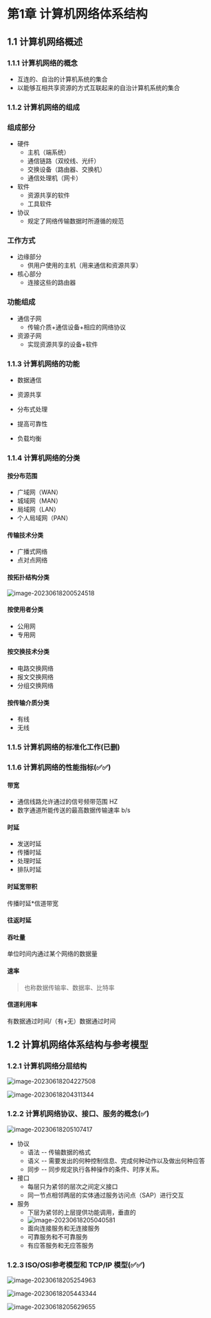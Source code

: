 # 第1章 计算机网络体系结构

## 1.1 计算机网络概述
### 1.1.1 计算机网络的概念

- 互连的、自治的计算机系统的集合
- 以能够互相共享资源的方式互联起来的自治计算机系统的集合

### 1.1.2 计算机网络的组成

### 组成部分

- 硬件
  - 主机（端系统）
  - 通信链路（双绞线、光纤）
  - 交换设备（路由器、交换机）
  - 通信处理机（网卡）
- 软件
  - 资源共享的软件
  - 工具软件
- 协议
  - 规定了网络传输数据时所遵循的规范

### 工作方式

- 边缘部分
  - 供用户使用的主机（用来通信和资源共享）
- 核心部分
  - 连接这些的路由器

### 功能组成

- 通信子网
  - 传输介质+通信设备+相应的网络协议
- 资源子网
  - 实现资源共享的设备+软件

### 1.1.3 计算机网络的功能

- 数据通信

- 资源共享
- 分布式处理
- 提高可靠性
- 负载均衡

### 1.1.4 计算机网络的分类

#### 按分布范围

- 广域网（WAN）
- 城域网（MAN）
- 局域网（LAN）
- 个人局域网（PAN）

#### 传输技术分类

- 广播式网络
- 点对点网络

#### 按拓扑结构分类

![image-20230618200524518](images/image-20230618200524518.png)



#### 按使用者分类

- 公用网
- 专用网

#### 按交换技术分类

- 电路交换网络
- 报文交换网络
- 分组交换网络

#### 按传输介质分类

- 有线
- 无线

### 1.1.5 计算机网络的标准化工作(已删)

### 1.1.6 计算机网络的性能指标(✅✅)

#### 带宽

- 通信线路允许通过的信号频带范围 HZ
- 数字通道所能传送的最高数据传输速率 b/s

#### 时延

- 发送时延
- 传播时延
- 处理时延
- 排队时延

#### 时延宽带积

传播时延*信道带宽

#### 往返时延

#### 吞吐量

单位时间内通过某个网络的数据量

#### 速率

> 也称数据传输率、数据率、比特率

#### 信道利用率

有数据通过时间/（有+无）数据通过时间

## 1.2 计算机网络体系结构与参考模型
### 1.2.1 计算机网络分层结构

![image-20230618204227508](images/image-20230618204227508.png)

![image-20230618204311344](images/image-20230618204311344.png)

### 1.2.2 计算机网络协议、接口、服务的概念(✅)

![image-20230618205107417](images/image-20230618205107417.png)

- 协议
  - 语法 -- 传输数据的格式
  - 语义 -- 需要发出的何种控制信息、完成何种动作以及做出何种应答
  - 同步 -- 同步规定执行各种操作的条件、时序关系。
- 接口
  - 每层只为紧邻的层次之间定义接口
  - 同一节点相邻两层的实体通过服务访问点（SAP）进行交互
- 服务
  - 下层为紧邻的上层提供功能调用，垂直的
  - ![image-20230618205040581](images/image-20230618205040581.png)
  - 面向连接服务和无连接服务
  - 可靠服务和不可靠服务
  - 有应答服务和无应答服务

### 1.2.3 ISO/OSI参考模型和 TCP/IP 模型(✅✅)

![image-20230618205254963](images/image-20230618205254963.png)



![image-20230618205443344](images/image-20230618205443344.png)

![image-20230618205629655](images/image-20230618205629655.png)